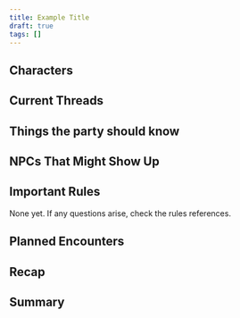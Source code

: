 ```yaml
---
title: Example Title
draft: true
tags: []
---
```

## Characters

## Current Threads




## Things the party should know

## NPCs That Might Show Up

## Important Rules
None yet. If any questions arise, check the rules references.
## Planned Encounters

## Recap

## Summary
